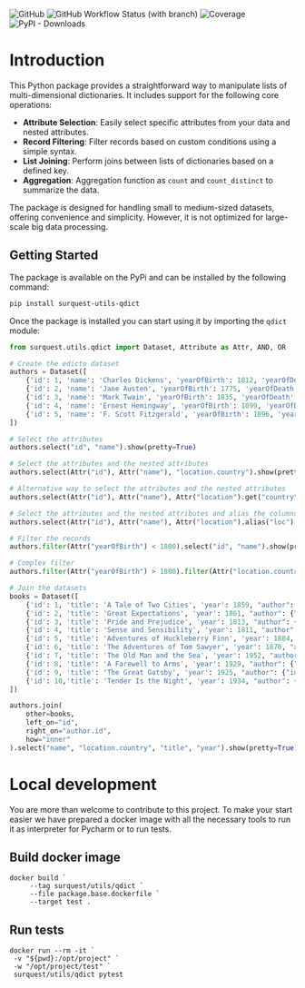 ![GitHub](https://img.shields.io/github/license/surquest/python-utils-qdict?style=flat-square)
![GitHub Workflow Status (with branch)](https://img.shields.io/github/actions/workflow/status/surquest/python-utils-qdict/test.yml?branch=main&style=flat-square)
![Coverage](https://img.shields.io/endpoint?url=https://gist.githubusercontent.com/surquest/fcc48097b42581382bdd136320dca7f9/raw/f354104d2686c02ffd8c14253879ca004a488264/python-utils-qdict.json&style=flat-square)
![PyPI - Downloads](https://img.shields.io/pypi/dm/surquest-utils-qdict?style=flat-square)

# Introduction

This Python package provides a straightforward way to manipulate lists of multi-dimensional dictionaries. It includes support for the following core operations:

* **Attribute Selection**: Easily select specific attributes from your data and nested attributes.
* **Record Filtering**: Filter records based on custom conditions using a simple syntax.
* **List Joining**: Perform joins between lists of dictionaries based on a defined key.
* **Aggregation**: Aggregation function as `count` and `count_distinct` to summarize the data.

The package is designed for handling small to medium-sized datasets, offering convenience and simplicity. However, it is not optimized for large-scale big data processing.


## Getting Started

The package is available on the PyPi and can be installed by the following command:

```bash
pip install surquest-utils-qdict
```

Once the package is installed you can start using it by importing the `qdict` module:

```python
from surquest.utils.qdict import Dataset, Attribute as Attr, AND, OR

# Create the edicto dataset
authors = Dataset([
    {'id': 1, 'name': 'Charles Dickens', 'yearOfBirth': 1812, 'yearOfDeath': 1870, 'location': {'city': 'London', 'country': 'UK'}},
    {'id': 2, 'name': 'Jane Austen', 'yearOfBirth': 1775, 'yearOfDeath': 1817, 'location': {'city': 'Steventon', 'country': 'UK'}},
    {'id': 3, 'name': 'Mark Twain', 'yearOfBirth': 1835, 'yearOfDeath': 1910, 'location': {'city': 'Florida', 'country': 'USA'}},
    {'id': 4, 'name': 'Ernest Hemingway', 'yearOfBirth': 1899, 'yearOfDeath': 1961, 'location': {'city': 'Oak Park', 'country': 'USA'}},
    {'id': 5, 'name': 'F. Scott Fitzgerald', 'yearOfBirth': 1896, 'yearOfDeath': 1940, 'location': {'city': 'St. Paul', 'country': 'USA'}}
])

# Select the attributes
authors.select("id", "name").show(pretty=True)

# Select the attributes and the nested attributes
authors.select(Attr("id"), Attr("name"), "location.country").show(pretty=True)

# Alternative way to select the attributes and the nested attributes
authors.select(Attr("id"), Attr("name"), Attr("location").get("country")).show(pretty=True)

# Select the attributes and the nested attributes and alias the columns
authors.select(Attr("id"), Attr("name"), Attr("location").alias("loc").get("city").alias("town")).show(pretty=True)

# Filter the records
authors.filter(Attr("yearOfBirth") < 1800).select("id", "name").show(pretty=True)

# Complex filter
authors.filter(Attr("yearOfBirth") > 1800).filter(Attr("location.country") == "UK").select("id", "name").show(pretty=True)

# Join the datasets
books = Dataset([
    {'id': 1, 'title': 'A Tale of Two Cities', 'year': 1859, "author": {"id": 1}},
    {'id': 2, 'title': 'Great Expectations', 'year': 1861, "author": {"id": 1}},
    {'id': 3, 'title': 'Pride and Prejudice', 'year': 1813, "author": {"id": 2}},
    {'id': 4, 'title': 'Sense and Sensibility', 'year': 1811, "author": {"id": 2}},
    {'id': 5, 'title': 'Adventures of Huckleberry Finn', 'year': 1884, "author": {"id": 3}},
    {'id': 6, 'title': 'The Adventures of Tom Sawyer', 'year': 1876, "author": {"id": 3}},
    {'id': 7, 'title': 'The Old Man and the Sea', 'year': 1952, "author": {"id": 4}},
    {'id': 8, 'title': 'A Farewell to Arms', 'year': 1929, "author": {"id": 4}},
    {'id': 9, 'title': 'The Great Gatsby', 'year': 1925, "author": {"id": 5}},
    {'id': 10,'title': 'Tender Is the Night', 'year': 1934, "author": {"id": 5}}
])

authors.join(
    other=books,
    left_on="id",
    right_on="author.id",
    how="inner"
).select("name", "location.country", "title", "year").show(pretty=True)
```

# Local development

You are more than welcome to contribute to this project. To make your start easier we have prepared a docker image with all the necessary tools to run it as interpreter for Pycharm or to run tests.


## Build docker image
```
docker build `
     --tag surquest/utils/qdict `
     --file package.base.dockerfile `
     --target test .
```

## Run tests
```
docker run --rm -it `
 -v "${pwd}:/opt/project" `
 -w "/opt/project/test" `
 surquest/utils/qdict pytest
```